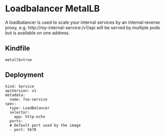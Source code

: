 # Loadbalancer MetalLB

A loadbalancer is used to scale your internal services by an internal reverse proxy,
e.g. http://my-internal-service:<port>/v1/api will be served by multiple pods but is available on one address.

## Kindfile

```
metallb=true
```

## Deployment

```
kind: Service
apiVersion: v1
metadata:
  name: foo-service
spec:
  type: LoadBalancer
  selector:
    app: http-echo
  ports:
  # Default port used by the image
  - port: 5678
```
